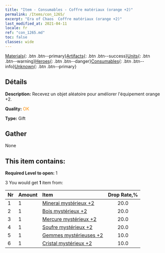 ```yaml
---
title: "Item - Consumables - Coffre matériaux (orange +2)"
permalink: /Items/con_1265/
excerpt: "Era of Chaos  Coffre matériaux (orange +2)"
last_modified_at: 2021-04-11
locale: fr
ref: "con_1265.md"
toc: false
classes: wide
---
```

 [Materials](/fr/Items/){: .btn .btn--primary}[Artifacts](/fr/Items/Artifacts/){: .btn .btn--success}[Units](/fr/Items/Units/){: .btn .btn--warning}[Heroes](/fr/Items/Heroes/){: .btn .btn--danger}[Consumables](/fr/Items/Consumables/){: .btn .btn--info}[Unknown](/fr/Items/Unknown/){: .btn .btn--primary}

## Détails
 **Description:** Recevez un objet aléatoire pour améliorer l'équipement orange +2.

 **Quality:** <span style="color: #FF8C00">OK</span>

 **Type:** Gift

## Gather

  None

## This item contains:

 **Required Level to open:** 1

 3 You would get **1** item  from:

  | Nr | Amount |     Item    | Drop Rate,% |
  |:---|:-------|:------------|:---------:|
  | 1 | 1 | [Minerai mystérieux +2](/fr/Items/mat_75/) | 20.0 | 
  | 2 | 1 | [Bois mystérieux +2](/fr/Items/mat_76/) | 20.0 | 
  | 3 | 1 | [Mercure mystérieux +2](/fr/Items/mat_77/) | 20.0 | 
  | 4 | 1 | [Soufre mystérieux +2](/fr/Items/mat_78/) | 20.0 | 
  | 5 | 1 | [Gemmes mystérieuses +2](/fr/Items/mat_79/) | 10.0 | 
  | 6 | 1 | [Cristal mystérieux +2](/fr/Items/mat_80/) | 10.0 | 
